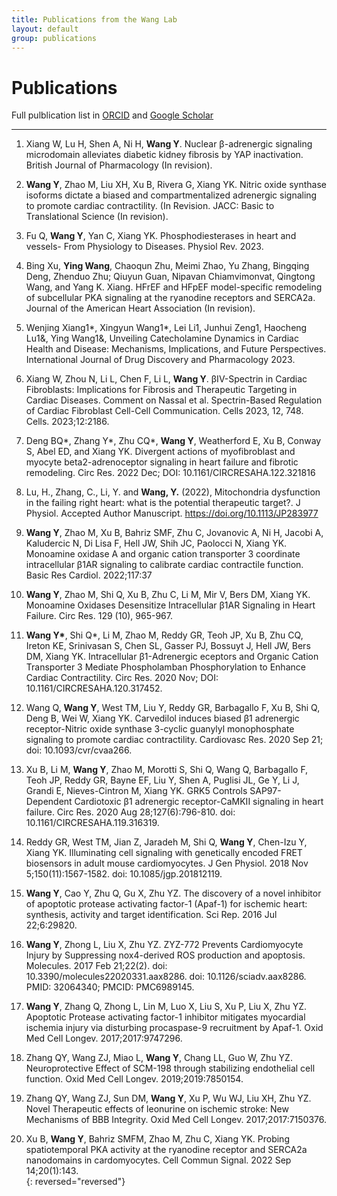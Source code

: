 ```yaml
---
title: Publications from the Wang Lab
layout: default
group: publications
---
```



# Publications


Full pulblication list in [ORCID](https://orcid.org/0000-0002-8566-875X) and [Google Scholar](https://scholar.google.com/citations?user=9ankzb4AAAAJ&hl=en&oi=ao)

---
1. Xiang W, Lu H, Shen A, Ni H, **Wang Y**. Nuclear β-adrenergic signaling microdomain alleviates diabetic kidney fibrosis by YAP inactivation. British Journal of Pharmacology (In revision).

1. **Wang Y**, Zhao M, Liu XH, Xu B, Rivera G, Xiang YK. Nitric oxide synthase isoforms dictate a biased and compartmentalized adrenergic signaling to promote cardiac contractility. (In Revision. JACC: Basic to Translational Science (In revision).

1. Fu Q, **Wang Y**, Yan C, Xiang YK. Phosphodiesterases in heart and vessels- From Physiology to Diseases. Physiol Rev. 2023.

1. Bing Xu, **Ying Wang**, Chaoqun Zhu, Meimi Zhao, Yu Zhang, Bingqing Deng, Zhenduo Zhu; Qiuyun Guan, Nipavan Chiamvimonvat, Qingtong Wang, and Yang K. Xiang. HFrEF and HFpEF model-specific remodeling of subcellular PKA signaling at the ryanodine receptors and SERCA2a. Journal of the American Heart Association (In revision). 

1. Wenjing Xiang1\*, Xingyun Wang1\*, Lei Li1, Junhui Zeng1, Haocheng Lu1&, Ying Wang1&, Unveiling Catecholamine Dynamics in Cardiac Health and Disease: Mechanisms, Implications, and Future Perspectives. International Journal of Drug Discovery and Pharmacology 2023.

1. Xiang W, Zhou N, Li L, Chen F, Li L, **Wang Y**. βIV-Spectrin in Cardiac Fibroblasts: Implications for Fibrosis and Therapeutic Targeting in Cardiac Diseases. Comment on Nassal et al. Spectrin-Based Regulation of Cardiac Fibroblast Cell-Cell Communication. Cells 2023, 12, 748. Cells. 2023;12:2186.

1. Deng BQ\*, Zhang Y\*, Zhu CQ\*, **Wang Y**, Weatherford E, Xu B, Conway S, Abel ED, and Xiang YK. Divergent actions of myofibroblast and myocyte beta2-adrenoceptor signaling in heart failure and fibrotic remodeling. Circ Res. 2022 Dec; DOI: 10.1161/CIRCRESAHA.122.321816
 
1. Lu, H., Zhang, C., Li, Y. and **Wang, Y.** (2022), Mitochondria dysfunction in the failing right heart: what is the potential therapeutic target?. J Physiol. Accepted Author Manuscript. https://doi.org/10.1113/JP283977

1. **Wang Y**, Zhao M, Xu B, Bahriz SMF, Zhu C, Jovanovic A, Ni H, Jacobi A, Kaludercic N, Di Lisa F, Hell JW, Shih JC, Paolocci N, Xiang YK. Monoamine oxidase A and organic cation transporter 3 coordinate intracellular β1AR signaling to calibrate cardiac contractile function. Basic Res Cardiol. 2022;117:37   

1. **Wang Y**, Zhao M, Shi Q, Xu B, Zhu C, Li M, Mir V, Bers DM, Xiang YK. Monoamine Oxidases Desensitize Intracellular β1AR Signaling in Heart Failure. Circ Res. 129 (10), 965-967.   

1. **Wang Y\***, Shi Q\*, Li M, Zhao M, Reddy GR, Teoh JP, Xu B, Zhu CQ, Ireton KE, Srinivasan S, Chen SL, Gasser PJ, Bossuyt J, Hell JW, Bers DM, Xiang YK. Intracellular β1-Adrenergic eceptors and Organic Cation Transporter 3 Mediate Phospholamban Phosphorylation to Enhance Cardiac Contractility. Circ Res. 2020 Nov; DOI: 10.1161/CIRCRESAHA.120.317452.   

1. Wang Q, **Wang Y**, West TM, Liu Y, Reddy GR, Barbagallo F, Xu B, Shi Q, Deng B, Wei W, Xiang YK. Carvedilol induces biased β1 adrenergic receptor-Nitric oxide synthase 3-cyclic guanylyl monophosphate signaling to promote cardiac contractility. Cardiovasc Res. 2020 Sep 21; doi: 10.1093/cvr/cvaa266.  

1. Xu B, Li M, **Wang Y**, Zhao M, Morotti S, Shi Q, Wang Q, Barbagallo F, Teoh JP, Reddy GR, Bayne EF, Liu Y, Shen A, Puglisi JL, Ge Y, Li J, Grandi E, Nieves-Cintron M, Xiang YK. GRK5 Controls SAP97-Dependent Cardiotoxic β1 adrenergic receptor-CaMKII signaling in heart failure. Circ Res. 2020 Aug 28;127(6):796-810. doi: 10.1161/CIRCRESAHA.119.316319.   

1. Reddy GR, West TM, Jian Z, Jaradeh M, Shi Q, **Wang Y**, Chen-Izu Y, Xiang YK. Illuminating cell signaling with genetically encoded FRET biosensors in adult mouse cardiomyocytes. J Gen Physiol. 2018 Nov 5;150(11):1567-1582. doi: 10.1085/jgp.201812119.     

1. **Wang Y**, Cao Y, Zhu Q, Gu X, Zhu YZ. The discovery of a novel inhibitor of apoptotic protease activating factor-1 (Apaf-1) for ischemic heart: synthesis, activity and target identification. Sci Rep. 2016 Jul 22;6:29820.   

1. **Wang Y**, Zhong L, Liu X, Zhu YZ. ZYZ-772 Prevents Cardiomyocyte Injury by Suppressing nox4-derived ROS production and apoptosis. Molecules. 2017 Feb 21;22(2). doi: 10.3390/molecules22020331.aax8286. doi: 10.1126/sciadv.aax8286. PMID: 32064340; PMCID: PMC6989145.    

1. **Wang Y**, Zhang Q, Zhong L, Lin M, Luo X, Liu S, Xu P, Liu X, Zhu YZ. Apoptotic Protease activating factor-1 inhibitor mitigates myocardial ischemia injury via disturbing procaspase-9 recruitment by Apaf-1. Oxid Med Cell Longev. 2017;2017:9747296.

1. Zhang QY, Wang ZJ, Miao L, **Wang Y**, Chang LL, Guo W, Zhu YZ. Neuroprotective Effect of SCM-198 through stabilizing endothelial cell function. Oxid Med Cell Longev. 2019;2019:7850154.   

1. Zhang QY, Wang ZJ, Sun DM, **Wang Y**, Xu P, Wu WJ, Liu XH, Zhu YZ. Novel Therapeutic effects of leonurine on ischemic stroke: New Mechanisms of BBB Integrity. Oxid Med Cell Longev. 2017;2017:7150376.  

1. Xu B, **Wang Y**, Bahriz SMFM, Zhao M, Zhu C, Xiang YK. Probing spatiotemporal PKA activity at the ryanodine receptor and SERCA2a nanodomains in cardomyocytes. Cell Commun Signal. 2022 Sep 14;20(1):143.   
{: reversed="reversed"}





